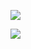 ![](https://youpaiyun.zongqilive.cn/image/20200609145201.png)

![](https://youpaiyun.zongqilive.cn/image/20200609150226.png)





